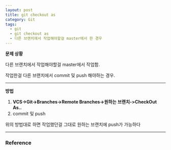 ```yaml
---
layout: post
title: git checkout as
category: Git
tags:
  - git
  - git checkout as
  - 다른 브랜치에서 작업해야할걸 master에서 한 경우
---
```






**문제 상황**

다른 브랜치에서 작업해야할걸 master에서 작업함.

작업한걸 다른 브랜치에서 commit 및 push 해야하는 경우.

---



**방법**

1. **VCS->Git->Branches->Remote Branches->원하는 브랜치->CheckOut As..**
2. commit 및 push



위의 방법대로 하면 작업했던걸 그대로 원하는 브랜치에 push가 가능하다



---

### Reference


